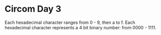 # Circom Day 3

Each hexadecimal character ranges from 0 - 9, then a to f.
Each hexadecimal character represents a 4 bit binary number: from 0000 - 1111.
